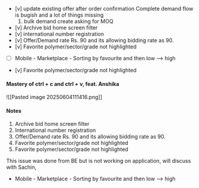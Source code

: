 
- [v] update existing offer after order confirmation
      Complete demand flow is bugish and a lot of things missing
	1. bulk demand create asking for MOQ
- [v] Archive bid home screen filter
- [v] international number registration
- [v] Offer/Demand rate Rs. 90 and its allowing bidding rate as 90.
- [v] Favorite polymer/sector/grade not highlighted
- [ ] Mobile - Marketplace - Sorting by favourite and then low --> high
- [v] Favorite polymer/sector/grade not highlighted





#### Mastery of ctrl + c and ctrl + v, feat. Anshika
![[Pasted image 20250604111416.png]]






#### Notes
1. Archive bid home screen filter
2. International number registration
3. Offer/Demand rate Rs. 90 and its allowing bidding rate as 90.
4. Favorite polymer/sector/grade not highlighted
5. Favorite polymer/sector/grade not highlighted

This issue was done from BE but is not working on application, will discuss with Sachin,
- Mobile - Marketplace - Sorting by favourite and then low --> high